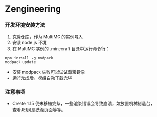 # Zengineering

### 开发环境安装方法

1. 克隆仓库，作为 MultiMC 的实例导入
2. 安装 node.js 环境
3. 在 MultiMC 实例的 .minecraft 目录中运行命令行：

```
npm install -g modpack
modpack update
```

 - 安装 modpack 失败可以试试淘宝镜像
 - 运行完成后，模组自动下载完毕

### 注意事项

 - Create 1.15 仍未移植完毕，一些渲染错误会导致崩溃，如放置机械制造台，查看JEI风扇洗涤页面等等。
